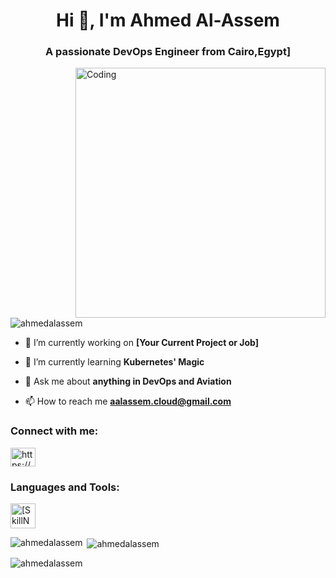 <h1 align="center">Hi 👋, I'm Ahmed Al-Assem</h1>
<h3 align="center">A passionate DevOps Engineer from Cairo,Egypt]</h3>
<img align="right" alt="Coding" width="400" src="https://cdn.dribbble.com/users/1162077/screenshots/5403918/focus-animation.gif">

<p align="left"> <img src="https://komarev.com/ghpvc/?username=ahmedalassem&label=Profile%20views&color=0e75b6&style=flat" alt="ahmedalassem" /> </p>

- 🔭 I’m currently working on **[Your Current Project or Job]**

- 🌱 I’m currently learning **Kubernetes' Magic**

- 💬 Ask me about **anything in DevOps and Aviation**

- 📫 How to reach me **aalassem.cloud@gmail.com**

<h3 align="left">Connect with me:</h3>
<p align="left">
<a href="https://www.linkedin.com/in/aalassem/" target="blank"><img align="center" src="https://raw.githubusercontent.com/rahuldkjain/github-profile-readme-generator/master/src/images/icons/Social/linked-in-alt.svg" alt="https://www.linkedin.com/in/aalassem/" height="30" width="40" /></a>
</p>

<h3 align="left">Languages and Tools:</h3>
<p align="left">
<!-- Add or remove icons as per your skills -->
<a href="[LinkToSkill]" target="_blank" rel="noreferrer"> <img src="[LinkToSkillIcon]" alt="[SkillName]" width="40" height="40"/> </a>
</p>

<p><img align="left" src="https://github-readme-stats.vercel.app/api/top-langs?username=ahmedalassem&show_icons=true&locale=en&layout=compact&theme=tokyonight" alt="ahmedalassem" /></p>

<p>&nbsp;<img align="center" src="https://github-readme-stats.vercel.app/api?username=ahmedalassem&show_icons=true&locale=en&theme=tokyonight" alt="ahmedalassem" /></p>

<p><img align="center" src="https://github-readme-streak-stats.herokuapp.com/?user=ahmedalassem&theme=tokyonight" alt="ahmedalassem" /></p>
